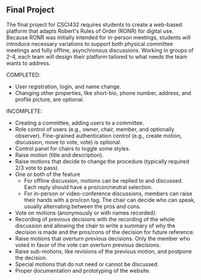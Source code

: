## Final Project

The final project for CSCI432 requires students to create a web-based platform that adapts Robert's Rules of Order (RONR) for digital use. Because RONR was initially intended for in-person meetings, students will introduce necessary variations to support both physical committee meetings and fully offline, asynchronous discussions. Working in groups of 2-4, each team will design their platform tailored to what needs the team wants to address.

COMPLETED:

- User registration, login, and name change.
- Changing other properties, like short-bio, phone number, address, and profile picture, are optional.

INCOMPLETE:

- Creating a committee, adding users to a committee.
- Role control of users (e.g., owner, chair, member, and optionally observer). Fine-grained authentication control (e.g., create motion, discussion, move to vote, vote) is optional.
- Control panel for chairs to toggle some styles.
- Raise motion (title and description).
- Raise motions that decide to change the procedure (typically required 2/3 vote to pass).
- One or both of the feature
  - For offline discussion, motions can be replied to and discussed. Each reply should have a pro/con/neutral selection.
  - For in-person or video-conference discussions, members can raise their hands with a pro/con tag. The chair can decide who can speak, usually alternating between the pros and cons.
- Vote on motions (anonymously or with names recorded).
- Recording of previous decisions with the recording of the whole discussion and allowing the chair to write a summary of why the decision is made and the pros/cons of the decision for future reference.
- Raise motions that overturn previous decisions. Only the member who voted in favor of the vote can overturn previous decisions.
- Raise sub-motions, like revisions of the previous motion, and postpone the decision.
- Special motions that do not need or cannot be discussed.
- Proper documentation and prototyping of the website.
